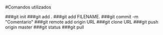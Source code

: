 #Comandos utilizados

###git init
###git add .
###git add FILENAME.
###git commit -m "Comentario"
###git remote add origin URL
###git clone URL
###git push origin master
###git status
###git pull
